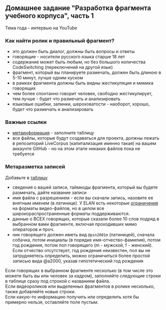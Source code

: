 ## Домашнее задание "Разработка фрагмента учебного корпуса", часть 1  

Тема года - интервью на YouTube  

### Как найти ролик и правильный фрагмент?
* это должен быть диалог, должны быть вопросы и ответы   
* говорящие - носители русского языка старше 18 лет  
* содержание может быть любым, но без большого количества CodeSwitching (переключений на другой язык)  
* фрагмент, который вы планируете размечать, должен быть длиною в 5-10 минут, лучше одним куском  
* в рамках фрагмента должны быть видны жестикуляция и мимика говорящих  
* чем более спонтанно говорит человек, свободно жестикулирует, тем лучше - будет что размечать и анализировать  
* языковые ошибки, запинки, шероховатости - наоборот, хорошо, будет что размечать и анализировать  

### Важные ссылки  

* [метаинформация](https://docs.google.com/spreadsheets/d/1FvS4-A4gj9O_khXbSC1s3xMKeJyd8RtAkJwZ5fTkPLA/edit?usp=sharing) - заполните таблицу 
* все файлы, которые будут создаваться для проекта, должны лежать в репозиторий LiveCorpus (капитализация именно такая) на вашем аккаунте GitHub - но на этом этапе никаких файлов пока не требуется  

### Метаразметка записей

Добавьте в [таблицу](https://docs.google.com/spreadsheets/d/1FvS4-A4gj9O_khXbSC1s3xMKeJyd8RtAkJwZ5fTkPLA/edit?usp=sharing) 
* сведения о вашей записи, таймкоды фрагмента, который вы будете размечать, дайте название записи 
* имя файла с разрешением - если вы скачали запись, назовите ее внятным именем (в латинице). У ELAN есть некоторые [ограничения](https://www.mpi.nl/corpus/html/elan/ch04s01.html) на форматы видео-файлов, но в целом все широкораспространенные форматы поддерживаются. 
* данные о ВСЕХ говорящих, которые сказали более 10 слов подряд в выбранном вами фрагменте, включая проходивших мимо операторов и проч. 
* ник говорящего должен иметь вид `@psn2001m` (латиницей), сначала собачка, потом инициалы (в порядке имя-отчество-фамилия), потом год рождения, потом пол говорящего (m - мужской, f - женский). Если отчество отсутствует, год рождения неизвестен, пол вы не затрудняетесь определить, можно ограничиться более простой записью вида @a2000, указав гипотетический год рождения 

Если говорящих в выбранном фрагменте несколько (в том числе это можете быть вы или человек за кадром), заполняйте следующие строки в таблице сразу под строкой с названием файла.   
Если видеороликов или выделенных фрагментов в ролике несколько, также добавляйте новые строки.   
Если какую-то информацию получить или определить хотя бы примерно нельзя, оставляйте поле пустым.   

